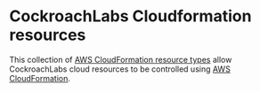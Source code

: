 # CockroachLabs Cloudformation resources

This collection of [AWS CloudFormation resource types][1] allow CockroachLabs cloud resources to be controlled using [AWS CloudFormation][2].

[1]: https://docs.aws.amazon.com/cloudformation-cli/latest/userguide/resource-types.html
[2]: https://docs.aws.amazon.com/AWSCloudFormation/latest/UserGuide/Welcome.html

